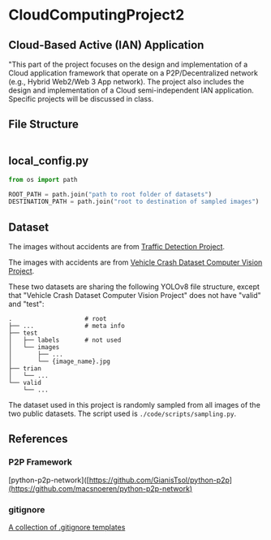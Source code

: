 # CloudComputingProject2

## Cloud-Based Active (IAN) Application

"This part of the project focuses on the design and implementation of a Cloud application framework that operate on a P2P/Decentralized network (e.g., Hybrid Web2/Web 3 App network). The project also includes the design and implementation of a Cloud semi-independent IAN application. Specific projects will be discussed in class.

## File Structure

```

```

## local_config.py

```python
from os import path

ROOT_PATH = path.join("path to root folder of datasets")
DESTINATION_PATH = path.join("root to destination of sampled images")
```

## Dataset

The images without accidents are from [Traffic Detection Project](https://www.kaggle.com/datasets/yusufberksardoan/traffic-detection-project/data).

The images with accidents are from [Vehicle Crash Dataset Computer Vision Project](https://universe.roboflow.com/object-detection-3iugc/vehicle-crash-dataset).

These two datasets are sharing the following YOLOv8 file structure, except that "Vehicle Crash Dataset Computer Vision Project" does not have "valid" and "test":
```
.                    # root
├── ...              # meta info
├── test
│   ├── labels       # not used
│   └── images
│       ├── ...
│       └── {image_name}.jpg
├── trian
│   └── ...
└── valid
    └── ...
```

The dataset used in this project is randomly sampled from all images of the two public datasets. The script used is `./code/scripts/sampling.py`.

## References

### P2P Framework

[python-p2p-network]([https://github.com/GianisTsol/python-p2p](https://github.com/macsnoeren/python-p2p-network)

### gitignore

[A collection of .gitignore templates](https://github.com/github/gitignore)
